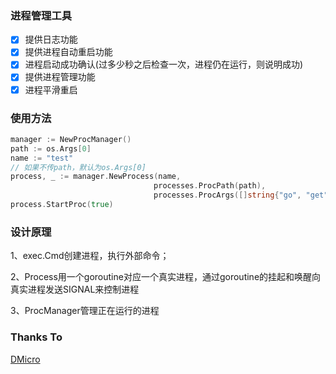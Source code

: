 ### 进程管理工具

- [x] 提供日志功能
- [x] 提供进程自动重启功能
- [x] 进程启动成功确认(过多少秒之后检查一次，进程仍在运行，则说明成功) 
- [x] 提供进程管理功能
- [x] 进程平滑重启

### 使用方法
```go
manager := NewProcManager()
path := os.Args[0]
name := "test"
// 如果不传path，默认为os.Args[0]
process, _ := manager.NewProcess(name,
                                processes.ProcPath(path),
                                processes.ProcArgs([]string{"go", "get", "xxx"}))
process.StartProc(true)
```

### 设计原理
1、exec.Cmd创建进程，执行外部命令；

2、Process用一个goroutine对应一个真实进程，通过goroutine的挂起和唤醒向真实进程发送SIGNAL来控制进程

3、ProcManager管理正在运行的进程

### Thanks To
[DMicro](https://github.com/osgochina/dmicro/)
